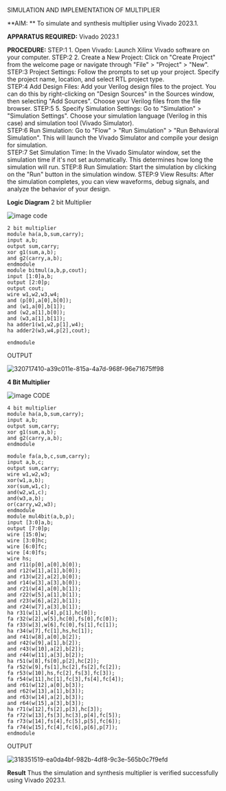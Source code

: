 SIMULATION AND IMPLEMENTATION OF MULTIPLIER

**AIM: **
 To simulate and synthesis multiplier using Vivado 2023.1.

**APPARATUS REQUIRED:**
Vivado 2023.1
  
**PROCEDURE:**
STEP:1  1. Open Vivado: Launch Xilinx Vivado software on your computer.
STEP:2 2. Create a New Project: Click on "Create Project" from the welcome page or navigate through "File" > "Project" > "New".      
STEP:3 Project Settings: Follow the prompts to set up your project. Specify the project name, location, and select RTL project type.                      
STEP:4  Add Design Files: Add your Verilog design files to the project. You can do this by right-clicking on "Design Sources" in the Sources window, then selecting "Add Sources". Choose your Verilog files from the file browser.
STEP:5 5. Specify Simulation Settings: Go to "Simulation" > "Simulation Settings". Choose your simulation language (Verilog in this case) and simulation tool (Vivado Simulator).             
STEP:6  Run Simulation: Go to "Flow" > "Run Simulation" > "Run Behavioral Simulation". This will launch the Vivado Simulator and compile your design for simulation.        
STEP:7  Set Simulation Time: In the Vivado Simulator window, set the simulation time if it's not set automatically. This determines how long the simulation will run.
STEP:8  Run Simulation: Start the simulation by clicking on the "Run" button in the simulation window.
STEP:9  View Results: After the simulation completes, you can view waveforms, debug signals, and analyze the behavior of your design.

**Logic Diagram**
2 bit Multiplier

![image](https://github.com/navaneethans/VLSI-LAB-EXP-3/assets/6987778/7713750f-65e6-41c0-8082-5005eac4031c)
code
```
2 bit multiplier
module ha(a,b,sum,carry);
input a,b;
output sum,carry;
xor g1(sum,a,b);
and g2(carry,a,b);
endmodule
module bitmul(a,b,p,cout);
input [1:0]a,b;
output [2:0]p;
output cout;
wire w1,w2,w3,w4;
and (p[0],a[0],b[0]);
and (w1,a[0],b[1]);
and (w2,a[1],b[0]);
and (w3,a[1],b[1]);
ha adder1(w1,w2,p[1],w4);
ha adder2(w3,w4,p[2],cout);

endmodule
```
OUTPUT

![320717410-a39c011e-815a-4a7d-968f-96e71675ff98](https://github.com/KarthikeyanManickam/VLSI-LAB-EXP-3/assets/164841362/40b91854-c06d-4f7d-8287-bcc898d089e8)

**4 Bit Multiplier**

![image](https://github.com/navaneethans/VLSI-LAB-EXP-3/assets/6987778/d95215dd-8cf1-4e08-93cc-96adfdd7fbdc)
CODE
```
4 bit multiplier
module ha(a,b,sum,carry);
input a,b;
output sum,carry;
xor g1(sum,a,b);
and g2(carry,a,b);
endmodule

module fa(a,b,c,sum,carry);
input a,b,c;
output sum,carry;
wire w1,w2,w3;
xor(w1,a,b);
xor(sum,w1,c);
and(w2,w1,c);
and(w3,a,b);
or(carry,w2,w3);
endmodule
module mul4bit(a,b,p);
input [3:0]a,b;
output [7:0]p;
wire [15:0]w;
wire [3:0]hc;
wire [6:0]fc;
wire [4:0]fs;
wire hs;
and r11(p[0],a[0],b[0]);
and r12(w[1],a[1],b[0]);
and r13(w[2],a[2],b[0]);
and r14(w[3],a[3],b[0]);
and r21(w[4],a[0],b[1]);
and r22(w[5],a[1],b[1]);
and r23(w[6],a[2],b[1]);
and r24(w[7],a[3],b[1]);
ha r31(w[1],w[4],p[1],hc[0]);
fa r32(w[2],w[5],hc[0],fs[0],fc[0]);
fa r33(w[3],w[6],fc[0],fs[1],fc[1]);
ha r34(w[7],fc[1],hs,hc[1]);
and r41(w[8],a[0],b[2]);
and r42(w[9],a[1],b[2]);
and r43(w[10],a[2],b[2]);
and r44(w[11],a[3],b[2]);
ha r51(w[8],fs[0],p[2],hc[2]);
fa r52(w[9],fs[1],hc[2],fs[2],fc[2]);
fa r53(w[10],hs,fc[2],fs[3],fc[3]);
fa r54(w[11],hc[1],fc[3],fs[4],fc[4]);
and r61(w[12],a[0],b[3]);
and r62(w[13],a[1],b[3]);
and r63(w[14],a[2],b[3]);
and r64(w[15],a[3],b[3]);
ha r71(w[12],fs[2],p[3],hc[3]);
fa r72(w[13],fs[3],hc[3],p[4],fc[5]);
fa r73(w[14],fs[4],fc[5],p[5],fc[6]);
fa r74(w[15],fc[4],fc[6],p[6],p[7]);
endmodule
```
OUTPUT  

![318351519-ea0da4bf-982b-4df8-9c3e-565b0c7f9efd](https://github.com/KarthikeyanManickam/VLSI-LAB-EXP-3/assets/164841362/d684e2b9-cf66-43b5-9020-085f9c347146)





**Result**
Thus the simulation and synthesis multiplier is verified successfully using Vivado 2023.1.


